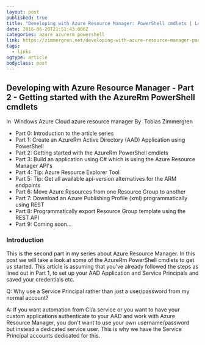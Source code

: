 ```yaml
---
layout: post 
published: true 
title: "Developing with Azure Resource Manager: PowerShell cmdlets | Learn how to use PowerShell to execute requests with the Azure Resource Manager. See how authentication and executing the cmdlets works.Zimmergren's thoughts on tech" 
date: 2016-06-20T21:51:43.006Z
categories: azure azurerm powershell
link: https://zimmergren.net/developing-with-azure-resource-manager-part-2-getting-started-with-the-azurerm-powershell-cmdlets/ 
tags:
  - links
ogtype: article 
bodyclass: post 
---
```


## Developing with Azure Resource Manager - Part 2 - Getting started with the AzureRm PowerShell cmdlets

In  Windows Azure Cloud azure resource manager By  Tobias Zimmergren

* Part 0: Introduction to the article series
* Part 1: Create an AzureRm Active Directory (AAD) Application using PowerShell
* Part 2: Getting started with the AzureRm PowerShell cmdlets
* Part 3: Build an application using C# which is using the Azure Resource Manager API's
* Part 4: Tip: Azure Resource Explorer Tool
* Part 5: Tip: Get all available api-version alternatives for the ARM endpoints
* Part 6: Move Azure Resources from one Resource Group to another
* Part 7: Download an Azure Publishing Profile (xml) programmatically using REST
* Part 8: Programmatically export Resource Group template using the REST API
* Part 9: Coming soon...

### Introduction
This is the second part in my series about Azure Resource Manager. In this post we will take a look at some of the AzureRm PowerShell cmdlets to get us started. This article is assuming that you've already followed the steps as lined out in Part 1, to set up your AAD Application and Service Principals and saved your credentials etc.

Q: Why use a Service Principal rather than just a user/password from my normal account?

A: If you want automation from CI/a service or you want to have your custom applications authenticate to your AAD and work with Azure Resource Manager, you don't want to use your own username/password but instead a dedicated service user. This is why we have the Service Principal accounts dedicated for this.
